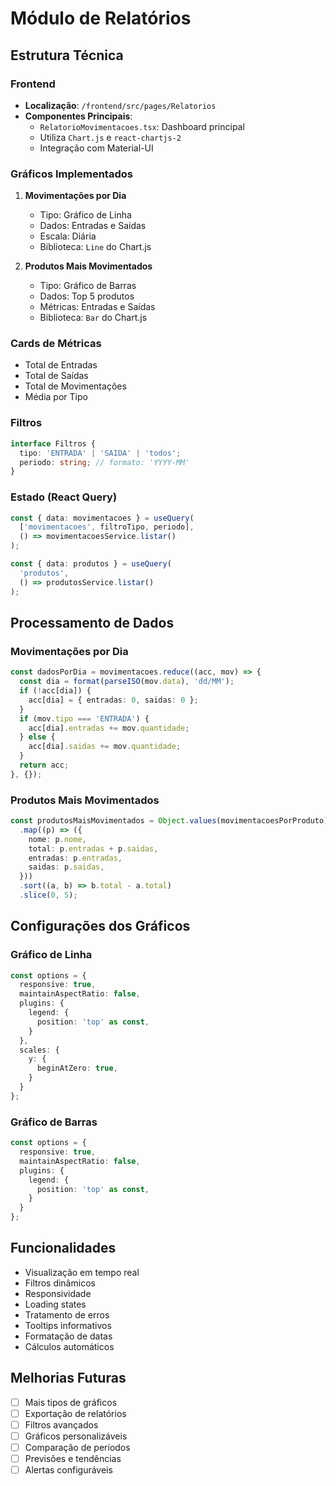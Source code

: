 # Módulo de Relatórios

## Estrutura Técnica

### Frontend
- **Localização**: `/frontend/src/pages/Relatorios`
- **Componentes Principais**:
  - `RelatorioMovimentacoes.tsx`: Dashboard principal
  - Utiliza `Chart.js` e `react-chartjs-2`
  - Integração com Material-UI

### Gráficos Implementados
1. **Movimentações por Dia**
   - Tipo: Gráfico de Linha
   - Dados: Entradas e Saídas
   - Escala: Diária
   - Biblioteca: `Line` do Chart.js

2. **Produtos Mais Movimentados**
   - Tipo: Gráfico de Barras
   - Dados: Top 5 produtos
   - Métricas: Entradas e Saídas
   - Biblioteca: `Bar` do Chart.js

### Cards de Métricas
- Total de Entradas
- Total de Saídas
- Total de Movimentações
- Média por Tipo

### Filtros
```typescript
interface Filtros {
  tipo: 'ENTRADA' | 'SAIDA' | 'todos';
  periodo: string; // formato: 'YYYY-MM'
}
```

### Estado (React Query)
```typescript
const { data: movimentacoes } = useQuery(
  ['movimentacoes', filtroTipo, periodo],
  () => movimentacoesService.listar()
);

const { data: produtos } = useQuery(
  'produtos',
  () => produtosService.listar()
);
```

## Processamento de Dados

### Movimentações por Dia
```typescript
const dadosPorDia = movimentacoes.reduce((acc, mov) => {
  const dia = format(parseISO(mov.data), 'dd/MM');
  if (!acc[dia]) {
    acc[dia] = { entradas: 0, saidas: 0 };
  }
  if (mov.tipo === 'ENTRADA') {
    acc[dia].entradas += mov.quantidade;
  } else {
    acc[dia].saidas += mov.quantidade;
  }
  return acc;
}, {});
```

### Produtos Mais Movimentados
```typescript
const produtosMaisMovimentados = Object.values(movimentacoesPorProduto)
  .map((p) => ({
    nome: p.nome,
    total: p.entradas + p.saidas,
    entradas: p.entradas,
    saidas: p.saidas,
  }))
  .sort((a, b) => b.total - a.total)
  .slice(0, 5);
```

## Configurações dos Gráficos

### Gráfico de Linha
```typescript
const options = {
  responsive: true,
  maintainAspectRatio: false,
  plugins: {
    legend: {
      position: 'top' as const,
    }
  },
  scales: {
    y: {
      beginAtZero: true,
    }
  }
};
```

### Gráfico de Barras
```typescript
const options = {
  responsive: true,
  maintainAspectRatio: false,
  plugins: {
    legend: {
      position: 'top' as const,
    }
  }
};
```

## Funcionalidades
- Visualização em tempo real
- Filtros dinâmicos
- Responsividade
- Loading states
- Tratamento de erros
- Tooltips informativos
- Formatação de datas
- Cálculos automáticos

## Melhorias Futuras
- [ ] Mais tipos de gráficos
- [ ] Exportação de relatórios
- [ ] Filtros avançados
- [ ] Gráficos personalizáveis
- [ ] Comparação de períodos
- [ ] Previsões e tendências
- [ ] Alertas configuráveis 